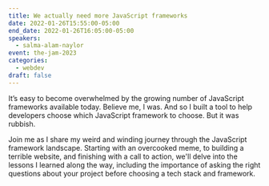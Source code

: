 ```yaml
---
title: We actually need more JavaScript frameworks
date: 2022-01-26T15:55:00-05:00
end_date: 2022-01-26T16:05:00-05:00
speakers:
  - salma-alam-naylor
event: the-jam-2023
categories:
  - webdev
draft: false
---
```

It’s easy to become overwhelmed by the growing number of JavaScript frameworks available today. Believe me, I was. And so I built a tool to help developers choose which JavaScript framework to choose. But it was rubbish. 

Join me as I share my weird and winding journey through the JavaScript framework landscape. Starting with an overcooked meme, to building a terrible website, and finishing with a call to action, we'll delve into the lessons I learned along the way, including the importance of asking the right questions about your project before choosing a tech stack and framework.
